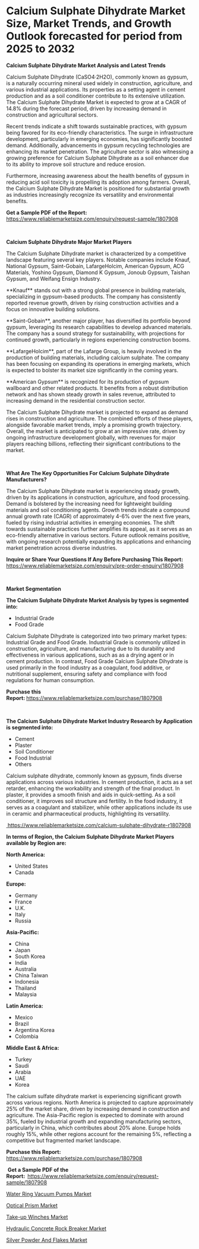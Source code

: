 <p><h1>Calcium Sulphate Dihydrate Market Size, Market Trends, and Growth Outlook forecasted for period from 2025 to 2032</h1></p><p><strong>Calcium Sulphate Dihydrate Market Analysis and Latest Trends</strong></p>
<p><p>Calcium Sulphate Dihydrate (CaSO4·2H2O), commonly known as gypsum, is a naturally occurring mineral used widely in construction, agriculture, and various industrial applications. Its properties as a setting agent in cement production and as a soil conditioner contribute to its extensive utilization. The Calcium Sulphate Dihydrate Market is expected to grow at a CAGR of 14.8% during the forecast period, driven by increasing demand in construction and agricultural sectors.</p><p>Recent trends indicate a shift towards sustainable practices, with gypsum being favored for its eco-friendly characteristics. The surge in infrastructure development, particularly in emerging economies, has significantly boosted demand. Additionally, advancements in gypsum recycling technologies are enhancing its market penetration. The agriculture sector is also witnessing a growing preference for Calcium Sulphate Dihydrate as a soil enhancer due to its ability to improve soil structure and reduce erosion.</p><p>Furthermore, increasing awareness about the health benefits of gypsum in reducing acid soil toxicity is propelling its adoption among farmers. Overall, the Calcium Sulphate Dihydrate Market is positioned for substantial growth as industries increasingly recognize its versatility and environmental benefits.</p></p>
<p><strong>Get a Sample PDF of the Report:&nbsp;</strong> <a href="https://www.reliablemarketsize.com/enquiry/request-sample/1807908?utm_campaign=1836&utm_medium=2&utm_source=Github&utm_content=ia&utm_term=30012025&utm_id=calcium-sulphate-dihydrate">https://www.reliablemarketsize.com/enquiry/request-sample/1807908</a></p>
<p>&nbsp;</p>
<p><strong>Calcium Sulphate Dihydrate Major Market Players</strong></p>
<p><p>The Calcium Sulphate Dihydrate market is characterized by a competitive landscape featuring several key players. Notable companies include Knauf, National Gypsum, Saint-Gobain, LafargeHolcim, American Gypsum, ACG Materials, Yoshino Gypsum, Diamond K Gypsum, Jonoub Gypsum, Taishan Gypsum, and Weifang Ensign Industry.</p><p>**Knauf** stands out with a strong global presence in building materials, specializing in gypsum-based products. The company has consistently reported revenue growth, driven by rising construction activities and a focus on innovative building solutions. </p><p>**Saint-Gobain**, another major player, has diversified its portfolio beyond gypsum, leveraging its research capabilities to develop advanced materials. The company has a sound strategy for sustainability, with projections for continued growth, particularly in regions experiencing construction booms.</p><p>**LafargeHolcim**, part of the Lafarge Group, is heavily involved in the production of building materials, including calcium sulphate. The company has been focusing on expanding its operations in emerging markets, which is expected to bolster its market size significantly in the coming years.</p><p>**American Gypsum** is recognized for its production of gypsum wallboard and other related products. It benefits from a robust distribution network and has shown steady growth in sales revenue, attributed to increasing demand in the residential construction sector.</p><p>The Calcium Sulphate Dihydrate market is projected to expand as demand rises in construction and agriculture. The combined efforts of these players, alongside favorable market trends, imply a promising growth trajectory. Overall, the market is anticipated to grow at an impressive rate, driven by ongoing infrastructure development globally, with revenues for major players reaching billions, reflecting their significant contributions to the market.</p></p>
<p>&nbsp;</p>
<p><strong>What Are The Key Opportunities For Calcium Sulphate Dihydrate Manufacturers?</strong></p>
<p><p>The Calcium Sulphate Dihydrate market is experiencing steady growth, driven by its applications in construction, agriculture, and food processing. Demand is bolstered by the increasing need for lightweight building materials and soil conditioning agents. Growth trends indicate a compound annual growth rate (CAGR) of approximately 4-6% over the next five years, fueled by rising industrial activities in emerging economies. The shift towards sustainable practices further amplifies its appeal, as it serves as an eco-friendly alternative in various sectors. Future outlook remains positive, with ongoing research potentially expanding its applications and enhancing market penetration across diverse industries.</p></p>
<p><strong>Inquire or Share Your Questions If Any Before Purchasing This Report:</strong> <a href="https://www.reliablemarketsize.com/enquiry/pre-order-enquiry/1807908?utm_campaign=1836&utm_medium=2&utm_source=Github&utm_content=ia&utm_term=30012025&utm_id=calcium-sulphate-dihydrate">https://www.reliablemarketsize.com/enquiry/pre-order-enquiry/1807908</a></p>
<p>&nbsp;</p>
<p><strong>Market Segmentation</strong></p>
<p><strong>The Calcium Sulphate Dihydrate Market Analysis by types is segmented into:</strong></p>
<p><ul><li>Industrial Grade</li><li>Food Grade</li></ul></p>
<p><p>Calcium Sulphate Dihydrate is categorized into two primary market types: Industrial Grade and Food Grade. Industrial Grade is commonly utilized in construction, agriculture, and manufacturing due to its durability and effectiveness in various applications, such as as a drying agent or in cement production. In contrast, Food Grade Calcium Sulphate Dihydrate is used primarily in the food industry as a coagulant, food additive, or nutritional supplement, ensuring safety and compliance with food regulations for human consumption.</p></p>
<p><strong>Purchase this Report:&nbsp;</strong><a href="https://www.reliablemarketsize.com/purchase/1807908?utm_campaign=1836&utm_medium=2&utm_source=Github&utm_content=ia&utm_term=30012025&utm_id=calcium-sulphate-dihydrate">https://www.reliablemarketsize.com/purchase/1807908</a></p>
<p>&nbsp;</p>
<p><strong>The Calcium Sulphate Dihydrate Market Industry Research by Application is segmented into:</strong></p>
<p><ul><li>Cement</li><li>Plaster</li><li>Soil Conditioner</li><li>Food Industrial</li><li>Others</li></ul></p>
<p><p>Calcium sulphate dihydrate, commonly known as gypsum, finds diverse applications across various industries. In cement production, it acts as a set retarder, enhancing the workability and strength of the final product. In plaster, it provides a smooth finish and aids in quick-setting. As a soil conditioner, it improves soil structure and fertility. In the food industry, it serves as a coagulant and stabilizer, while other applications include its use in ceramic and pharmaceutical products, highlighting its versatility.</p></p>
<p><a href="https://www.reliablemarketsize.com/calcium-sulphate-dihydrate-r1807908?utm_campaign=1836&utm_medium=2&utm_source=Github&utm_content=ia&utm_term=30012025&utm_id=calcium-sulphate-dihydrate">&nbsp;https://www.reliablemarketsize.com/calcium-sulphate-dihydrate-r1807908</a></p>
<p><strong>In terms of Region, the Calcium Sulphate Dihydrate Market Players available by Region are:</strong></p>
<p>
    <p> <strong> North America: </strong>
        <ul>
            <li>United States</li>
            <li>Canada</li>
        </ul>
        </p> 
    <p> <strong> Europe: </strong>
        <ul>
            <li>Germany</li>
            <li>France</li>
            <li>U.K.</li>
            <li>Italy</li>
            <li>Russia</li>
        </ul>
        </p> 
    <p> <strong> Asia-Pacific: </strong>
        <ul>
            <li>China</li>
            <li>Japan</li>
            <li>South Korea</li>
            <li>India</li>
            <li>Australia</li>
            <li>China Taiwan</li>
            <li>Indonesia</li>
            <li>Thailand</li>
            <li>Malaysia</li>
        </ul>
        </p> 
    <p> <strong> Latin America: </strong>
        <ul>
            <li>Mexico</li>
            <li>Brazil</li>
            <li>Argentina Korea</li>
            <li>Colombia</li>
        </ul>
        </p> 
    <p> <strong> Middle East & Africa: </strong>
        <ul>
            <li>Turkey</li>
            <li>Saudi</li>
            <li>Arabia</li>
            <li>UAE</li>
            <li>Korea</li>
        </ul>
    </p>
    </p>
<p><p>The calcium sulfate dihydrate market is experiencing significant growth across various regions. North America is projected to capture approximately 25% of the market share, driven by increasing demand in construction and agriculture. The Asia-Pacific region is expected to dominate with around 35%, fueled by industrial growth and expanding manufacturing sectors, particularly in China, which contributes about 20% alone. Europe holds roughly 15%, while other regions account for the remaining 5%, reflecting a competitive but fragmented market landscape.</p></p>
<p><strong>Purchase this Report: </strong><a href="https://www.reliablemarketsize.com/purchase/1807908?utm_campaign=1836&utm_medium=2&utm_source=Github&utm_content=ia&utm_term=30012025&utm_id=calcium-sulphate-dihydrate">https://www.reliablemarketsize.com/purchase/1807908</a></p>
<p>&nbsp;<strong>Get a Sample PDF of the Report:&nbsp;&nbsp;</strong><a href="https://www.reliablemarketsize.com/enquiry/request-sample/1807908?utm_campaign=1836&utm_medium=2&utm_source=Github&utm_content=ia&utm_term=30012025&utm_id=calcium-sulphate-dihydrate">https://www.reliablemarketsize.com/enquiry/request-sample/1807908</a></p>
<p><strong></strong></p>
<p><p><a href="https://www.linkedin.com/pulse/comprehensive-evaluation-water-ring-vacuum-pumps-market-size-ht3ze?utm_campaign=1836&utm_medium=2&utm_source=Github&utm_content=ia&utm_term=30012025&utm_id=calcium-sulphate-dihydrate">Water Ring Vacuum Pumps Market</a></p><p><a href="https://www.linkedin.com/pulse/top-reasons-behind-optical-prism-market-growth-131-cagr-from-wp4ze?utm_campaign=1836&utm_medium=2&utm_source=Github&utm_content=ia&utm_term=30012025&utm_id=calcium-sulphate-dihydrate">Optical Prism Market</a></p><p><a href="https://www.linkedin.com/pulse/take-up-winches-market-growth-competitive-landscape-segment-ddzre?utm_campaign=1836&utm_medium=2&utm_source=Github&utm_content=ia&utm_term=30012025&utm_id=calcium-sulphate-dihydrate">Take-up Winches Market</a></p><p><a href="https://www.linkedin.com/pulse/regional-development-deployment-production-cost-hydraulic-concrete-vasqe?utm_campaign=1836&utm_medium=2&utm_source=Github&utm_content=ia&utm_term=30012025&utm_id=calcium-sulphate-dihydrate">Hydraulic Concrete Rock Breaker Market</a></p><p><a href="https://www.linkedin.com/pulse/silver-powder-flakes-market-sizeshare-recent-development-sales-mcgbe?utm_campaign=1836&utm_medium=2&utm_source=Github&utm_content=ia&utm_term=30012025&utm_id=calcium-sulphate-dihydrate">Silver Powder And Flakes Market</a></p></p>